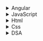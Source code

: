 <details><summary>Angular </summary>
```typescript
        * Rxjs
        * Sharing Data
        * Forms
        * Routing
        * Core
        * Pipes
        * Optimization
        * Best Practicces
        * Testing
        * Dynamic components
        * New features
        * ngRx
```
    
</details>

<details><summary>JavaScript </summary>

    ```typescript
        * concepts
        * array methods
        * string methods
        * design patterns
        * Solid principles
        * oops
    
    ```

</details>
<details><summary>Html </summary>
    ```typescript

    * New features
    * Accessibility
    * SEO 
    
    ```

</details>
<details><summary>Css </summary>

```typescript
    * position
    * center a div
    * pseudo classes
    * Flex, grid
    * responsiveness
    * sass
    * Media Queries
    * Material
    * selectors
```
  

</details>
<details><summary>DSA </summary>
     
```typescript
    * DSA 
        - strings
        - arrays
        - objects
    * Algorithms
        - searching 
        - sorting
```

</details>
